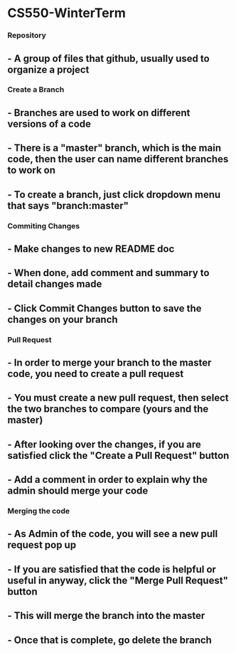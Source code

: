 # CS550-WinterTerm
### Repository
## - A group of files that github, usually used to organize a project

### Create a Branch
## - Branches are used to work on different versions of a code
## - There is a "master" branch, which is the main code, then the user can name different branches to work on
## - To create a branch, just click dropdown menu that says "branch:master"

### Commiting Changes
## - Make changes to new README doc
## - When done, add comment and summary to detail changes made
## - Click Commit Changes button to save the changes on your branch

### Pull Request
## - In order to merge your branch to the master code, you need to create a pull request
## - You must create a new pull request, then select the two branches to compare (yours and the master)
## - After looking over the changes, if you are satisfied click the "Create a Pull Request" button
## - Add a comment in order to explain why the admin should merge your code

### Merging the code
## - As Admin of the code, you will see a new pull request pop up
## - If you are satisfied that the code is helpful or useful in anyway, click the "Merge Pull Request" button
## - This will merge the branch into the master
## - Once that is complete, go delete the branch